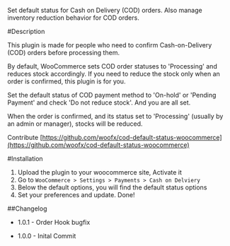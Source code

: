 Set default status for Cash on Delivery (COD) orders. Also manage inventory reduction behavior for COD orders.

#Description

This plugin is made for people who need to confirm Cash-on-Delivery (COD) orders before processing them.

By default, WooCommerce sets COD order statuses to 'Processing' and reduces stock accordingly. If you need to reduce the stock only when an order is confirmed, this plugin is for you.

Set the default status of COD payment method to 'On-hold' or 'Pending Payment' and check 'Do not reduce stock'. And you are all set.

When the order is confirmed, and its status set to 'Processing' (usually by an admin or manager), stocks will be reduced.

Contribute [https://github.com/woofx/cod-default-status-woocommerce](https://github.com/woofx/cod-default-status-woocommerce)

#Installation

1. Upload the plugin to your woocommerce site, Activate it
1. Go to `WooCommerce > Settings > Payments > Cash on Delviery`
1. Below the default options, you will find the default status options
1. Set your preferences and update. Done!

##Changelog

* 1.0.1 - Order Hook bugfix

* 1.0.0 - Inital Commit

